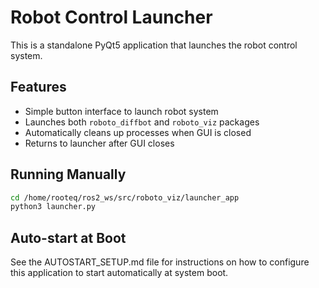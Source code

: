 # Robot Control Launcher

This is a standalone PyQt5 application that launches the robot control system.

## Features

- Simple button interface to launch robot system
- Launches both `roboto_diffbot` and `roboto_viz` packages
- Automatically cleans up processes when GUI is closed
- Returns to launcher after GUI closes

## Running Manually

```bash
cd /home/rooteq/ros2_ws/src/roboto_viz/launcher_app
python3 launcher.py
```

## Auto-start at Boot

See the AUTOSTART_SETUP.md file for instructions on how to configure this application to start automatically at system boot.
